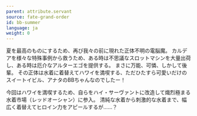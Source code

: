 ```yaml
---
parent: attribute.servant
source: fate-grand-order
id: bb-summer
language: ja
weight: 0
---
```


夏を最高のものにするため、再び我々の前に現れた正体不明の電脳魔。
カルデアを様々な特殊事例から救うため、ある時は不思議なスロットマシンを大量出荷し、ある時は厄介なアルターエゴを提供する。
まさに万能、可憐、しかして後輩。
その正体は水着に着替えてハワイを満喫する、ただひたすら可愛いだけのスイートイビル、アナタのBBちゃんなのでしたー！

今回はハワイを満喫するため、自らをハイ・サーヴァントに改造して熾烈極まる水着市場（レッドオーシャン）に参入。
清純な水着から刺激的な水着まで、幅広く着替えてヒロイン力をアピールするが……？
